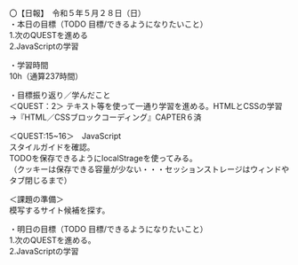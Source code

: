 〇【日報】　令和５年５月２８日（日）  
・本日の目標（TODO 目標/できるようになりたいこと）  
1.次のQUESTを進める  
2.JavaScriptの学習 　
  
・学習時間  
10h（通算237時間）  
  
・目標振り返り／学んだこと  
＜QUEST：2＞ 
テキスト等を使って一通り学習を進める。HTMLとCSSの学習→『HTML／CSSブロックコーディング』CAPTER６済   
  
＜QUEST:15~16＞　JavaScript  
スタイルガイドを確認。  
TODOを保存できるようにlocalStrageを使ってみる。    
（クッキーは保存できる容量が少ない・・・セッションストレージはウィンドやタブ閉じるまで）  

＜課題の準備＞  
模写するサイト候補を探す。  

・明日の目標（TODO 目標/できるようになりたいこと）  
1.次のQUESTを進める。  
2.JavaScriptの学習  
